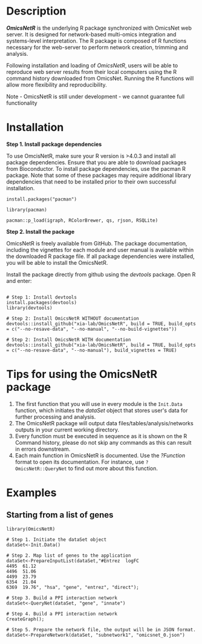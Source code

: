 
# Description

**_OmicsNetR_** is the underlying R package synchronized with OmicsNet web server. It is designed for network-based multi-omics integration and systems-level interpretation. The R package is composed of R functions necessary for the web-server to perform network creation, trimming and analysis. 

Following installation and loading of _OmicsNetR_, users will be able to reproduce web server results from their local computers using the R command history downloaded from OmicsNet. Running the R functions will allow more flexibility and reproducibility.

Note - OmicsNetR is still under development - we cannot guarantee full functionality
# Installation

**Step 1. Install package dependencies**

To use OmcisNetR, make sure your R version is >4.0.3 and install all package dependencies. Ensure that you are able to download packages from Bioconductor. To install package dependencies, use the pacman R package. Note that some of these packages may require additional library dependencies that need to be installed prior to their own successful installation.

```
install.packages("pacman")

library(pacman)

pacman::p_load(igraph, RColorBrewer, qs, rjson, RSQLite)
```

**Step 2. Install the package**

OmicsNetR is freely available from GitHub. The package documentation, including the vignettes for each module and user manual is available within the downloaded R package file. If all package dependencies were installed, you will be able to install the OmicsNetR. 

Install the package directly from github using the _devtools_ package. Open R and enter:

```

# Step 1: Install devtools
install.packages(devtools)
library(devtools)

# Step 2: Install OmicsNetR WITHOUT documentation
devtools::install_github("xia-lab/OmicsNetR", build = TRUE, build_opts = c("--no-resave-data", "--no-manual", "--no-build-vignettes"))

# Step 2: Install OmicsNetR WITH documentation
devtools::install_github("xia-lab/OmicsNetR", build = TRUE, build_opts = c("--no-resave-data", "--no-manual"), build_vignettes = TRUE)
```

# Tips for using the OmicsNetR package

1. The first function that you will use in every module is the `Init.Data` function, which initiates the _dataSet_ object that stores user's data for further processing and analysis.
2. The OmicsNetR package will output data files/tables/analysis/networks outputs in your current working directory.
3. Every function must be executed in sequence as it is shown on the R Command history, please do not skip any commands as this can result in errors downstream.
4. Each main function in OmicsNetR is documented. Use the _?Function_ format to open its documentation. For instance, use `?OmicsNetR::QueryNet` to find out more about this function.

# Examples

## Starting from a list of genes

```
library(OmicsNetR)

# Step 1. Initiate the dataSet object
dataSet<-Init.Data()

# Step 2. Map list of genes to the application
dataSet<-PrepareInputList(dataSet,"#Entrez  logFC
4495  61.12
4496  51.06
4499  23.79
6354  21.04
6369  19.76", "hsa", "gene", "entrez", "direct");

# Step 3. Build a PPI interaction network
dataSet<-QueryNet(dataSet, "gene", "innate")

# Step 4. Build a PPI interaction network
CreateGraph();

# Step 5. Prepare the network file, the output will be in JSON format.
dataSet<-PrepareNetwork(dataSet, "subnetwork1", "omicsnet_0.json")
```

